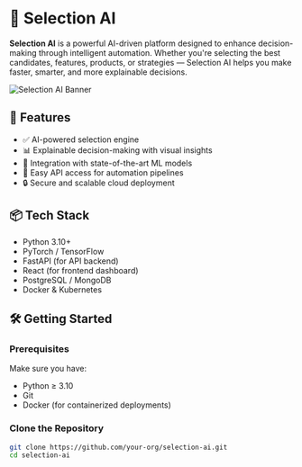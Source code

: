 # 🧠 Selection AI

**Selection AI** is a powerful AI-driven platform designed to enhance decision-making through intelligent automation. Whether you're selecting the best candidates, features, products, or strategies — Selection AI helps you make faster, smarter, and more explainable decisions.

![Selection AI Banner](https://your-image-url.com/banner.png)

## 🚀 Features

- ✅ AI-powered selection engine
- 📊 Explainable decision-making with visual insights
- 🧠 Integration with state-of-the-art ML models
- 🔌 Easy API access for automation pipelines
- 🔒 Secure and scalable cloud deployment

## 📦 Tech Stack

- Python 3.10+
- PyTorch / TensorFlow
- FastAPI (for API backend)
- React (for frontend dashboard)
- PostgreSQL / MongoDB
- Docker & Kubernetes

## 🛠️ Getting Started

### Prerequisites

Make sure you have:

- Python ≥ 3.10
- Git
- Docker (for containerized deployments)

### Clone the Repository

```bash
git clone https://github.com/your-org/selection-ai.git
cd selection-ai
